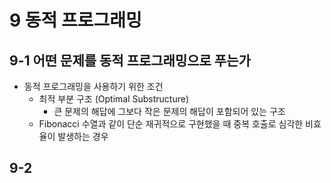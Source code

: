 # 9 동적 프로그래밍

## 9-1 어떤 문제를 동적 프로그래밍으로 푸는가
- 동적 프로그래밍을 사용하기 위한 조건
  - 최적 부분 구조 (Optimal Substructure)
    - 큰 문제의 해답에 그보다 작은 문제의 해답이 포함되어 있는 구조
  - Fibonacci 수열과 같이 단순 재귀적으로 구현했을 때 중복 호출로 심각한 비효율이 발생하는 경우


## 9-2
